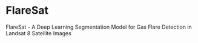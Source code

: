 # FlareSat
FlareSat - A Deep Learning Segmentation Model for Gas Flare Detection in Landsat 8 Satellite Images
